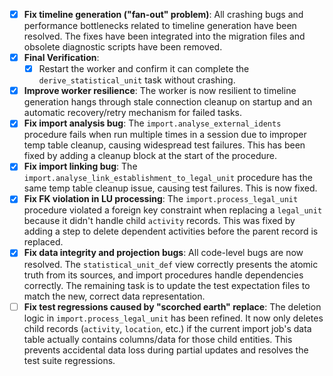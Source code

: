 - [x] **Fix timeline generation ("fan-out" problem)**: All crashing bugs and performance bottlenecks related to timeline generation have been resolved. The fixes have been integrated into the migration files and obsolete diagnostic scripts have been removed.
- [x] **Final Verification**:
    - [x] Restart the worker and confirm it can complete the `derive_statistical_unit` task without crashing.
- [x] **Improve worker resilience**: The worker is now resilient to timeline generation hangs through stale connection cleanup on startup and an automatic recovery/retry mechanism for failed tasks.
- [x] **Fix import analysis bug**: The `import.analyse_external_idents` procedure fails when run multiple times in a session due to improper temp table cleanup, causing widespread test failures. This has been fixed by adding a cleanup block at the start of the procedure.
- [x] **Fix import linking bug**: The `import.analyse_link_establishment_to_legal_unit` procedure has the same temp table cleanup issue, causing test failures. This is now fixed.
- [x] **Fix FK violation in LU processing**: The `import.process_legal_unit` procedure violated a foreign key constraint when replacing a `legal_unit` because it didn't handle child `activity` records. This was fixed by adding a step to delete dependent activities before the parent record is replaced.
- [x] **Fix data integrity and projection bugs**: All code-level bugs are now resolved. The `statistical_unit_def` view correctly presents the atomic truth from its sources, and import procedures handle dependencies correctly. The remaining task is to update the test expectation files to match the new, correct data representation.
- [ ] **Fix test regressions caused by "scorched earth" replace**: The deletion logic in `import.process_legal_unit` has been refined. It now only deletes child records (`activity`, `location`, etc.) if the current import job's data table actually contains columns/data for those child entities. This prevents accidental data loss during partial updates and resolves the test suite regressions.
